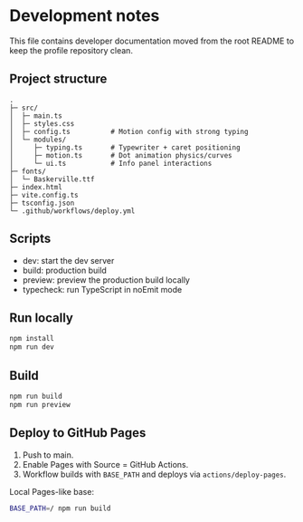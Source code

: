 # Development notes

This file contains developer documentation moved from the root README to keep the profile repository clean.

## Project structure

```
.
├─ src/
│  ├─ main.ts
│  ├─ styles.css
│  ├─ config.ts          # Motion config with strong typing
│  └─ modules/
│     ├─ typing.ts       # Typewriter + caret positioning
│     ├─ motion.ts       # Dot animation physics/curves
│     └─ ui.ts           # Info panel interactions
├─ fonts/
│  └─ Baskerville.ttf
├─ index.html
├─ vite.config.ts
├─ tsconfig.json
└─ .github/workflows/deploy.yml
```

## Scripts

- dev: start the dev server
- build: production build
- preview: preview the production build locally
- typecheck: run TypeScript in noEmit mode

## Run locally

```sh
npm install
npm run dev
```

## Build

```sh
npm run build
npm run preview
```

## Deploy to GitHub Pages

1. Push to main.
2. Enable Pages with Source = GitHub Actions.
3. Workflow builds with `BASE_PATH` and deploys via `actions/deploy-pages`.

Local Pages-like base:

```sh
BASE_PATH=/ npm run build
```
